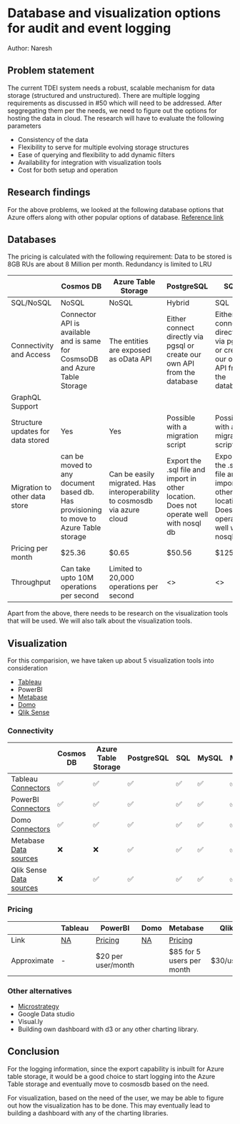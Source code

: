 # Database and visualization options for audit and event logging

Author: Naresh

## Problem statement
The current TDEI system needs a robust, scalable mechanism for data storage (structured and unstructured). There are multiple logging requirements as discussed in #50 which will need to be addressed.
After seggregating them per the needs, we need to figure out the options for hosting the data in cloud. The research will have to evaluate the following parameters

- Consistency of the data
- Flexibility to serve for multiple evolving storage structures
- Ease of querying and flexibility to add dynamic filters
- Availability for integration with visualization tools
- Cost for both setup and operation

## Research findings

For the above problems, we looked at the following database options that Azure offers along with other popular options of database.
[Reference link ](https://microsoft.github.io/AzureTipsAndTricks/blog/tip166.html)

## Databases 

The pricing is calculated with the following requirement:
Data to be stored is 8GB
RUs are about 8 Million per month.
Redundancy is limited to LRU

| | Cosmos DB | Azure Table Storage | PostgreSQL | SQL | MySQL | MongoDB |
|-|-|-|-|-|-|-|
| SQL/NoSQL | NoSQL | NoSQL | Hybrid | SQL | SQL | NoSQL |
| Connectivity and Access | Connector API is available and is same for CosmsoDB and Azure Table Storage | The entities are exposed as oData API | Either connect directly via pgsql or create our own API from the database | Either connect directly via pgsql or create our own API from the database| Either connect directly via pgsql or create our own API from the database| MongoDB Query API is available |
| GraphQL Support | | | | | |
| Structure updates for data stored | Yes | Yes | Possible with a migration script | Possible with a migration script | Possible with a migration script |
| Migration to other data store | can be moved to any document based db. Has provisioning to move to Azure Table storage | Can be easily migrated. Has interoperability to cosmosdb via azure cloud | Export the .sql file and import in other location. Does not operate well with nosql db | Export the .sql file and import in other location. Does not operate well with nosql db| Export the .sql file and import in other location. Does not operate well with nosql db| Can be exported as a .json file and re-imported|
| Pricing per month | $25.36 | $0.65 | $50.56 | $125.22 | $124.83 | (about) $20 (serverless) |
| Throughput | Can take upto 10M operations per second | Limited to 20,000 operations per second | <> | <> | <> | 100k operations per second|

Apart from the above, there needs to be research on the visualization tools that will be used. We will also talk about the visualization tools.

## Visualization

For this comparision, we have taken up about 5 visualization tools into consideration
- [Tableau](https://www.tableau.com/)
- PowerBI
- [Metabase](https://www.metabase.com/)
- [Domo](https://www.domo.com)
- [Qlik Sense](https://www.qlik.com/us/products/qlik-sense)


### Connectivity

| | Cosmos DB | Azure Table Storage | PostgreSQL | SQL | MySQL | MongoDB |
|-|-|-|-|-|-|-|
| Tableau [Connectors](https://help.tableau.com/current/pro/desktop/en-us/exampleconnections_overview.htm) | :white_check_mark: | :white_check_mark: | :white_check_mark: | :white_check_mark: | :white_check_mark: | :white_check_mark:|
| PowerBI [Connectors](https://learn.microsoft.com/en-us/power-query/connectors/) | :white_check_mark: | :white_check_mark: | :white_check_mark: | :white_check_mark: | :white_check_mark: |  :white_check_mark:|
| Domo [Connectors](https://www.domo.com/appstore/apps?q=azure)| :white_check_mark: | :white_check_mark: | :white_check_mark: | :white_check_mark: | :white_check_mark: | :white_check_mark: |
| Metabase [Data sources](https://www.metabase.com/data_sources/)| :x:  | :x: | :white_check_mark: | :white_check_mark: | :white_check_mark: | :white_check_mark: |
| Qlik Sense [Data sources](https://www.qlik.com/us/products/qlik-sense/data-sources) | :x: | :white_check_mark: | :white_check_mark: | :white_check_mark: | :white_check_mark:|:white_check_mark:|

### Pricing

| | Tableau | PowerBI | Domo | Metabase | Qlik Sense |
|-|-|-|-|-|-|
| Link | [NA]() | [Pricing](https://powerbi.microsoft.com/en-us/pricing/) | [NA](https://www.domo.com/pricing) | [Pricing](https://www.metabase.com/pricing) | |
| Approximate | - | $20 per user/month | | $85 for 5 users per month | $30/user/month |

### Other alternatives
- [Microstrategy](https://www.microstrategy.com/en)
- Google Data studio
- Visual.ly
- Building own dashboard with d3 or any other charting library.



## Conclusion
For the logging information, since the export capability is inbuilt for Azure table storage, it would be a good choice to start logging into the Azure Table storage and eventually move
to cosmosdb based on the need.

For visualization, based on the need of the user, we may be able to figure out how the visualization has to be done. This may eventually lead to building a dashboard with any 
of the charting libraries.